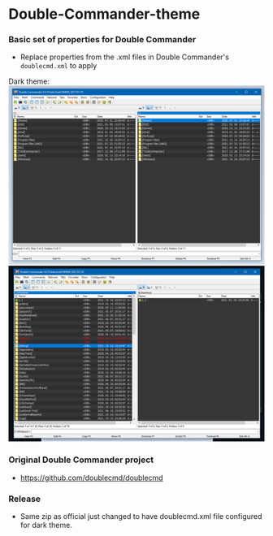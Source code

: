 # Double-Commander-theme

### Basic set of properties for Double Commander
* Replace properties from the .xml files in Double Commander's `doublecmd.xml` to apply

Dark theme:
![img.png](img.png)
![img_1.png](img_1.png)

### Original Double Commander project
- https://github.com/doublecmd/doublecmd

### Release
- Same zip as official just changed to have doublecmd.xml file configured for dark theme.